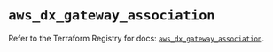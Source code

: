 # `aws_dx_gateway_association`

Refer to the Terraform Registry for docs: [`aws_dx_gateway_association`](https://registry.terraform.io/providers/hashicorp/aws/6.14.0/docs/resources/dx_gateway_association).
